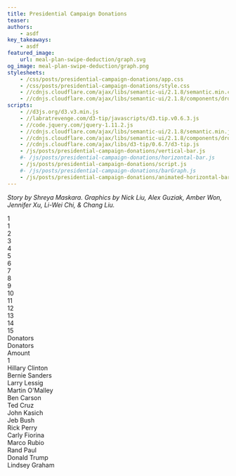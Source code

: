 ```yaml
---
title: Presidential Campaign Donations
teaser:
authors:
    - asdf
key_takeaways:
    - asdf
featured_image:
    url: meal-plan-swipe-deduction/graph.svg
og_image: meal-plan-swipe-deduction/graph.png
stylesheets:
    - /css/posts/presidential-campaign-donations/app.css
    - /css/posts/presidential-campaign-donations/style.css
    - //cdnjs.cloudflare.com/ajax/libs/semantic-ui/2.1.8/semantic.min.css
    - //cdnjs.cloudflare.com/ajax/libs/semantic-ui/2.1.8/components/dropdown.min.css
scripts:
    - //d3js.org/d3.v3.min.js
    - //labratrevenge.com/d3-tip/javascripts/d3.tip.v0.6.3.js
    - //code.jquery.com/jquery-1.11.2.js
    - //cdnjs.cloudflare.com/ajax/libs/semantic-ui/2.1.8/semantic.min.js
    - //cdnjs.cloudflare.com/ajax/libs/semantic-ui/2.1.8/components/dropdown.min.js
    - //cdnjs.cloudflare.com/ajax/libs/d3-tip/0.6.7/d3-tip.js
    - /js/posts/presidential-campaign-donations/vertical-bar.js
    #- /js/posts/presidential-campaign-donations/horizontal-bar.js
    - /js/posts/presidential-campaign-donations/script.js
    #- /js/posts/presidential-campaign-donations/barGraph.js
    - /js/posts/presidential-campaign-donations/animated-horizontal-bar.js
---
```

*Story by Shreya Maskara. Graphics by Nick Liu, Alex Guziak, Amber Won, Jennifer Xu, Li-Wei Chi, & Chang Liu.*

<div id="vertical-bar"></div>
<div class="ui inline dropdown" id="d1">
  <div class="text">
    1
  </div>
  <i class="dropdown icon"></i>
  <div class="menu">
    <div class="item">
      1
    </div>
    <div class="item">
      2
    </div>
    <div class="item">
      3
    </div>
    <div class="item">
      4
    </div>
    <div class="item">
      5
    </div>
    <div class="item">
      6
    </div>
    <div class="item">
      7
    </div>
    <div class="item">
      8
    </div>
    <div class="item">
      9
    </div>
    <div class="item">
      10
    </div>
    <div class="item">
      11
    </div>
    <div class="item">
      12
    </div>
    <div class="item">
      13
    </div>
    <div class="item">
      14
    </div>
    <div class="item">
      15
    </div>
  </div>
</div>

<div class="ui inline dropdown" id="d2">
  <div class="text">
    Donators
  </div>
  <i class="dropdown icon"></i>
  <div class="menu">
    <div class="item">
      Donators
    </div>
    <div class="item">
      Amount
    </div>
  </div>
</div>

<div>
  <div id="donutChart"></div>
  <div id="barChart"></div>
</div>
<!-- <div id="donutChart"></div> -->

<div id="horizontal-bar"></div>

<div id="animated-horizontal-bar">
  <div class="ui inline dropdown" id="d3">
    <div class="text">
      1
    </div>
    <i class="dropdown icon"></i>
    <div class="menu">
    <div class="item">
    Hillary Clinton
  </div>
   <div class="item">
    Bernie Sanders  
  </div>
   <div class="item">
    Larry Lessig
  </div>
   <div class="item">
    Martin O'Malley
  </div>
   <div class="item">
    Ben Carson
  </div>
   <div class="item">
    Ted Cruz
  </div>
   <div class="item">
    John Kasich
  </div>
   <div class="item">
    Jeb Bush
  </div>
   <div class="item">
    Rick Perry
  </div>
   <div class="item">
    Carly Fiorina
  </div>
   <div class="item">
    Marco Rubio
  </div>
   <div class="item">
    Rand Paul
  </div>
   <div class="item">
    Donald Trump
  </div>
   <div class="item">
    Lindsey Graham
  </div>
    </div>
  </div>
</div>
